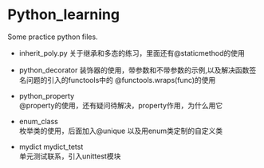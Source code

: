 # Python_learning
Some practice python files.

- inherit_poly.py 
关于继承和多态的练习，里面还有@staticmethod的使用

- python_decorator 
装饰器的使用，带参数和不带参数的示例,以及解决函数签名问题的引入的functools中的 @functools.wraps(func)的使用

- python_property  
@property的使用，还有疑问待解决，property作用，为什么用它

- enum_class       
枚举类的使用，后面加入@unique 以及用enum类定制的自定义类

- mydict mydict_tetst   
单元测试联系，引入unittest模块


